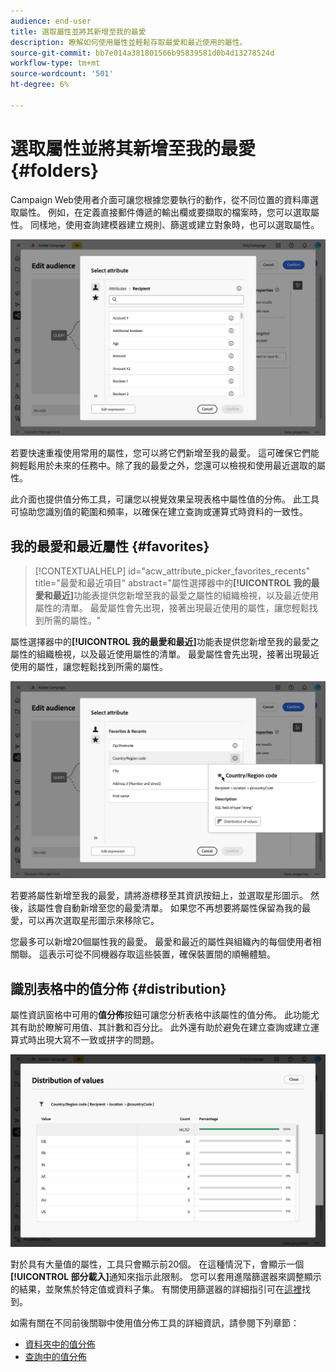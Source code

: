 ```yaml
---
audience: end-user
title: 選取屬性並將其新增至我的最愛
description: 瞭解如何使用屬性並輕鬆存取最愛和最近使用的屬性。
source-git-commit: bb7e014a381801566b95839581d0b4d13278524d
workflow-type: tm+mt
source-wordcount: '501'
ht-degree: 6%

---
```


# 選取屬性並將其新增至我的最愛 {#folders}

Campaign Web使用者介面可讓您根據您要執行的動作，從不同位置的資料庫選取屬性。 例如，在定義直接郵件傳遞的輸出欄或要擷取的檔案時，您可以選取屬性。 同樣地，使用查詢建模器建立規則、篩選或建立對象時，也可以選取屬性。

![](assets/attributes-list.png)

若要快速重複使用常用的屬性，您可以將它們新增至我的最愛。 這可確保它們能夠輕鬆用於未來的任務中。除了我的最愛之外，您還可以檢視和使用最近選取的屬性。

此介面也提供值分佈工具，可讓您以視覺效果呈現表格中屬性值的分佈。 此工具可協助您識別值的範圍和頻率，以確保在建立查詢或運算式時資料的一致性。

## 我的最愛和最近屬性 {#favorites}

>[!CONTEXTUALHELP]
>id="acw_attribute_picker_favorites_recents"
>title="最愛和最近項目"
>abstract="屬性選擇器中的&#x200B;**[!UICONTROL 我的最愛和最近]**&#x200B;功能表提供您新增至我的最愛之屬性的組織檢視，以及最近使用屬性的清單。 最愛屬性會先出現，接著出現最近使用的屬性，讓您輕鬆找到所需的屬性。"

屬性選擇器中的&#x200B;**[!UICONTROL 我的最愛和最近]**&#x200B;功能表提供您新增至我的最愛之屬性的組織檢視，以及最近使用屬性的清單。 最愛屬性會先出現，接著出現最近使用的屬性，讓您輕鬆找到所需的屬性。

![](assets/attributes-favorites.png)

若要將屬性新增至我的最愛，請將游標移至其資訊按鈕上，並選取星形圖示。 然後，該屬性會自動新增至您的最愛清單。 如果您不再想要將屬性保留為我的最愛，可以再次選取星形圖示來移除它。

您最多可以新增20個屬性我的最愛。 最愛和最近的屬性與組織內的每個使用者相關聯。 這表示可從不同機器存取這些裝置，確保裝置間的順暢體驗。

## 識別表格中的值分佈 {#distribution}

屬性資訊窗格中可用的&#x200B;**值分佈**&#x200B;按鈕可讓您分析表格中該屬性的值分佈。 此功能尤其有助於瞭解可用值、其計數和百分比。 此外還有助於避免在建立查詢或建立運算式時出現大寫不一致或拼字的問題。

![](assets/attributes-distribution-values.png)

對於具有大量值的屬性，工具只會顯示前20個。 在這種情況下，會顯示一個&#x200B;**[!UICONTROL 部分載入]**&#x200B;通知來指示此限制。 您可以套用進階篩選器來調整顯示的結果，並聚焦於特定值或資料子集。 有關使用篩選器的詳細指引可在[這裡](../get-started/work-with-folders.md#filter-the-values)找到。

如需有關在不同前後關聯中使用值分佈工具的詳細資訊，請參閱下列章節：

- [資料夾中的值分佈](../get-started/work-with-folders.md##distribution-values-folder)
- [查詢中的值分佈](../query/build-query.md#distribution-values-query)
